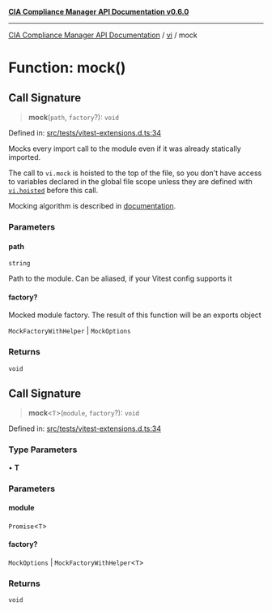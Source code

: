 [**CIA Compliance Manager API Documentation v0.6.0**](../../../README.md)

***

[CIA Compliance Manager API Documentation](../../../globals.md) / [vi](../README.md) / mock

# Function: mock()

## Call Signature

> **mock**(`path`, `factory`?): `void`

Defined in: [src/tests/vitest-extensions.d.ts:34](https://github.com/Hack23/cia-compliance-manager/blob/main/src/tests/vitest-extensions.d.ts#L34)

Mocks every import call to the module even if it was already statically imported.

The call to `vi.mock` is hoisted to the top of the file, so you don't have access to variables declared in the global file scope
unless they are defined with [`vi.hoisted`](https://vitest.dev/api/vi#vi-hoisted) before this call.

Mocking algorithm is described in [documentation](https://vitest.dev/guide/mocking#modules).

### Parameters

#### path

`string`

Path to the module. Can be aliased, if your Vitest config supports it

#### factory?

Mocked module factory. The result of this function will be an exports object

`MockFactoryWithHelper` | `MockOptions`

### Returns

`void`

## Call Signature

> **mock**\<`T`\>(`module`, `factory`?): `void`

Defined in: [src/tests/vitest-extensions.d.ts:34](https://github.com/Hack23/cia-compliance-manager/blob/main/src/tests/vitest-extensions.d.ts#L34)

### Type Parameters

• **T**

### Parameters

#### module

`Promise`\<`T`\>

#### factory?

`MockOptions` | `MockFactoryWithHelper`\<`T`\>

### Returns

`void`
